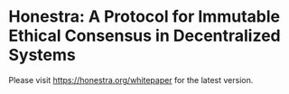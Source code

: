 # Honestra: A Protocol for Immutable Ethical Consensus in Decentralized Systems

Please visit https://honestra.org/whitepaper for the latest version.
